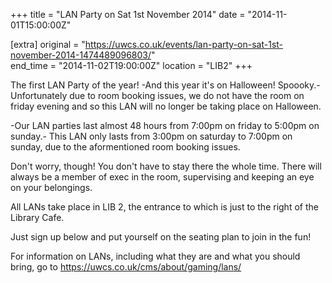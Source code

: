 +++
title = "LAN Party on Sat 1st November 2014"
date = "2014-11-01T15:00:00Z"

[extra]
original = "https://uwcs.co.uk/events/lan-party-on-sat-1st-november-2014-1474489096803/"    
end_time = "2014-11-02T19:00:00Z"
location = "LIB2"
+++

The first LAN Party of the year\! -And this year it's on Halloween\! Spoooky.- Unfortunately due to room booking issues, we do not have the room on friday evening and so this LAN will no longer be taking place on Halloween.

\-Our LAN parties last almost 48 hours from 7:00pm on friday to 5:00pm on sunday.- This LAN only lasts from 3:00pm on saturday to 7:00pm on sunday, due to the aformentioned room booking issues.

Don't worry, though\! You don't have to stay there the whole time. There will always be a member of exec in the room, supervising and keeping an eye on your belongings.

All LANs take place in LIB 2, the entrance to which is just to the right of the Library Cafe.

Just sign up below and put yourself on the seating plan to join in the fun\!

For information on LANs, including what they are and what you should bring, go to https://uwcs.co.uk/cms/about/gaming/lans/

